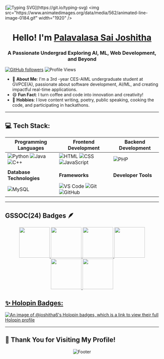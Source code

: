 [![Typing SVG](https://readme-typing-svg.herokuapp.com?font=Fira+Code&weight=700&size=35&duration=2000&pause=100&center=true&width=1000&lines=Namste!)](https://git.io/typing-svg)
<img src="https://www.animatedimages.org/data/media/562/animated-line-image-0184.gif" width="1920" />
<h1 align="center"> Hello! I'm <a href="https://www.linkedin.com/in/palavalasa-sai-joshitha">Palavalasa Sai Joshitha</a></h1>
<h3 align="center">A Passionate Undergrad Exploring AI, ML, Web Development, and Beyond</h3>

[![GitHub followers](https://img.shields.io/github/followers/JOSHITHA6?label=Follow&style=social)](https://github.com/JOSHITHA6/)
![Profile Views](https://komarev.com/ghpvc/?username=JOSHITHA6&color=blue)

<div align="left">

- 🌱 **About Me**: I'm a 3rd -year CES-AIML undergraduate student at GVPCE(A), passionate about software development, AI/ML, and creating impactful real-time applications.   
- 😄 **Fun Fact**: I turn coffee and code into innovation and creativity!  
- 🌟 **Hobbies**: I love content writing, poetry, public speaking, cooking the code, and participating in hackathons.

</div>

---

## 💻 Tech Stack: 

| Programming Languages        | Frontend Development       | Backend Development         |
|------------------------------|----------------------------|-----------------------------|
| ![Python](https://skillicons.dev/icons?i=python) ![Java](https://skillicons.dev/icons?i=java) ![C++](https://skillicons.dev/icons?i=cpp) | ![HTML](https://skillicons.dev/icons?i=html) ![CSS](https://skillicons.dev/icons?i=css) ![JavaScript](https://skillicons.dev/icons?i=js) | ![PHP](https://skillicons.dev/icons?i=php) |
|                              |                            |                             |
| **Database Technologies**    | **Frameworks**             | **Developer Tools**         |
| ![MySQL](https://skillicons.dev/icons?i=mysql) | ![VS Code](https://skillicons.dev/icons?i=vscode) ![Git](https://skillicons.dev/icons?i=git) ![GitHub](https://skillicons.dev/icons?i=github) |

---
## GSSOC(24) Badges 🪶
<div style='display:flex; align-items:center; gap: 10px;' align='center'><a href="https://gssoc.girlscript.tech/leaderboard">
<img src="https://raw.githubusercontent.com/GSSoC24/Postman-Challenge/main/docs/assets/Postman%20White.png" width="100px" height="100px" />
  <img src="https://raw.githubusercontent.com/GSSoC24/Postman-Challenge/main/docs/assets/1.png" width="100px" height="100px" />
  <img src="https://raw.githubusercontent.com/GSSoC24/Postman-Challenge/main/docs/assets/2.png" width="100px" height="100px" />
  <img src="https://raw.githubusercontent.com/GSSoC24/Postman-Challenge/main/docs/assets/3.png" width="100px" height="100px" />
  <img src="https://raw.githubusercontent.com/GSSoC24/Postman-Challenge/main/docs/assets/4.png" width="100px" height="100px" />
  <img src="https://raw.githubusercontent.com/GSSoC24/Postman-Challenge/main/docs/assets/5.png" width="100px" height="100px" />
</div>




## ✨ Holopin Badges:
[![An image of @joshitha6's Holopin badges, which is a link to view their full Holopin profile](https://holopin.me/@joshitha6#)](https://holopin.io/@joshitha6#)


---

## 🌈 Thank You for Visiting My Profile!
<p align="center">
  <img src="https://capsule-render.vercel.app/api?type=waving&color=gradient&height=60&section=footer" alt="Footer"/>
</p>
